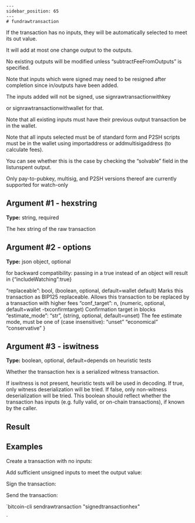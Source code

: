 
    ---
    sidebar_position: 65
    ---
    # fundrawtransaction

If the transaction has no inputs, they will be automatically selected to meet its out value.

It will add at most one change output to the outputs.

No existing outputs will be modified unless “subtractFeeFromOutputs” is specified.

Note that inputs which were signed may need to be resigned after completion since in/outputs have been added.

The inputs added will not be signed, use signrawtransactionwithkey

or signrawtransactionwithwallet for that.

Note that all existing inputs must have their previous output transaction be in the wallet.

Note that all inputs selected must be of standard form and P2SH scripts must be in the wallet using importaddress or addmultisigaddress (to calculate fees).

You can see whether this is the case by checking the “solvable” field in the listunspent output.

Only pay-to-pubkey, multisig, and P2SH versions thereof are currently supported for watch-only

## Argument #1 - hexstring

**Type:** string, required

The hex string of the raw transaction

## Argument #2 - options

**Type:** json object, optional

for backward compatibility: passing in a true instead of an object will result in {“includeWatching”:true}

“replaceable”: bool, (boolean, optional, default=wallet default) Marks this transaction as BIP125 replaceable. Allows this transaction to be replaced by a transaction with higher fees “conf\_target”: n, (numeric, optional, default=wallet -txconfirmtarget) Confirmation target in blocks “estimate\_mode”: “str”, (string, optional, default=unset) The fee estimate mode, must be one of (case insensitive): “unset” “economical” “conservative” }

## Argument #3 - iswitness

**Type:** boolean, optional, default=depends on heuristic tests

Whether the transaction hex is a serialized witness transaction.

If iswitness is not present, heuristic tests will be used in decoding. If true, only witness deserialization will be tried. If false, only non-witness deserialization will be tried. This boolean should reflect whether the transaction has inputs (e.g. fully valid, or on-chain transactions), if known by the caller.

## Result

## Examples

Create a transaction with no inputs:

Add sufficient unsigned inputs to meet the output value:

Sign the transaction:

Send the transaction:

`bitcoin-cli sendrawtransaction "signedtransactionhex"

`